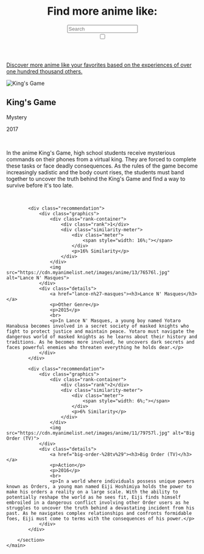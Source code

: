 
<!DOCTYPE html>
<html lang="en">
<head>
    <meta charset="UTF-8">
    <meta name="viewport" content="width=device-width, initial-scale=1.0">
    <title>More Anime Like King's Game</title>
    <link href="https://fonts.googleapis.com/css2?family=Nunito:wght@400;700&display=swap" rel="stylesheet">
    <script src="https://d3js.org/d3.v7.min.js"></script>
    <link rel="stylesheet" href="https://cdnjs.cloudflare.com/ajax/libs/font-awesome/5.15.4/css/all.min.css">
    <link id="stylesheet" rel="stylesheet" href="page.css">
    <link rel="icon" href="../favicon.png" type="image/png">
    <script src="https://cdn.jsdelivr.net/npm/chart.js"></script>
    <script src="https://cdn.jsdelivr.net/npm/chartjs-plugin-datalabels"></script>
    <script src="page.js"></script>
</head>
<body>
    <header>
        <script>const number = "36027";</script>
        <a href="../index" class="home-icon"><i class="fas fa-home"></i></a>
        <a href="javascript:void(0);" class="home-icon", id="randomPageLink"><i class="fas fa-random"></i></a>
        <div class="header-content">
            <h1>Find more anime like: </h1>
            <div class="search-container">
                <input type="text" id="searchBox" class="searchBox" placeholder="Search">
                <div id="autocomplete-list" class="autocomplete-items"></div>
            </div>
        </div>
        <label class="switch">
            <input type="checkbox" id="themeToggle">
            <span class="slider round"></span>
        </label>
    </header>
    <p id="tagline"><a href="../about">Discover more anime like your favorites based on the experiences of over one hundred thousand others.</a></p>
    <div class="black-bar"></div>
    <main>
        <section id="main-anime">
            <div class="anime-details">
                <img src="https://cdn.myanimelist.net/images/anime/3/88190l.webp" alt="King's Game">
                <div>
                    <h2 id="title">King's Game</h2>
                    <p>Mystery</p>
                    <p>2017</p>
                    <br>
                    <p>In the anime King's Game, high school students receive mysterious commands on their phones from a virtual king. They are forced to complete these tasks or face deadly consequences. As the rules of the game become increasingly sadistic and the body count rises, the students must band together to uncover the truth behind the King's Game and find a way to survive before it's too late.</p>
                </div>
            </div>
            <canvas id="myPolarAreaChart" width="40px" height="40px"></canvas>
        </section>
        <br>
        <section id="recommendations">

            <div class="recommendation">
                <div class="graphics">
                    <div class="rank-container">
                        <div class="rank">1</div>
                        <div class="similarity-meter">
                            <div class="meter">
                                <span style="width: 16%;"></span>
                            </div>
                            <p>16% Similarity</p>
                        </div>
                    </div>
                    <img src="https://cdn.myanimelist.net/images/anime/13/76576l.jpg" alt="Lance N' Masques">
                </div>
                <div class="details">
                    <a href="lance-n%27-masques"><h3>Lance N' Masques</h3></a>
                    <p>Other Genre</p>
                    <p>2015</p>
                    <br>
                    <p>In Lance N' Masques, a young boy named Yotaro Hanabusa becomes involved in a secret society of masked knights who fight to protect justice and maintain peace. Yotaro must navigate the dangerous world of masked knights as he learns about their history and traditions. As he becomes more involved, he uncovers dark secrets and faces powerful enemies who threaten everything he holds dear.</p>
                </div>
            </div>

            <div class="recommendation">
                <div class="graphics">
                    <div class="rank-container">
                        <div class="rank">2</div>
                        <div class="similarity-meter">
                            <div class="meter">
                                <span style="width: 6%;"></span>
                            </div>
                            <p>6% Similarity</p>
                        </div>
                    </div>
                    <img src="https://cdn.myanimelist.net/images/anime/11/79757l.jpg" alt="Big Order (TV)">
                </div>
                <div class="details">
                    <a href="big-order-%28tv%29"><h3>Big Order (TV)</h3></a>
                    <p>Action</p>
                    <p>2016</p>
                    <br>
                    <p>In a world where individuals possess unique powers known as Orders, a young man named Eiji Hoshimiya holds the power to make his orders a reality on a large scale. With the ability to potentially reshape the world as he sees fit, Eiji finds himself embroiled in a dangerous conflict involving other Order users as he struggles to uncover the truth behind a devastating incident from his past. As he navigates complex relationships and confronts formidable foes, Eiji must come to terms with the consequences of his power.</p>
                </div>
            </div>

        </section>
    </main>
</body>
</html>
